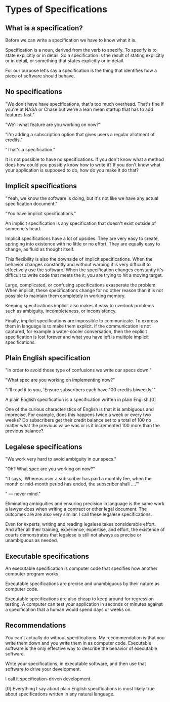 # Types of Specifications

## What is a specification?

Before we can write a specification we have to know what it is.

Specification is a noun, derived from the verb to specify. To specify is to
state explicitly or in detail. So a specification is the result of stating
explicitly or in detail, or something that states explicitly or in detail.

For our purpose let's say a specification is the thing that identifies how a
piece of software should behave.

## No specifications

"We don't have have specifications, that's too much overhead. That's fine if
you're at NASA or Chase but we're a lean mean startup that has to add features
fast."

"We'll what feature are you working on now?"

"I'm adding a subscription option that gives users a regular allotment of
credits."

"That's a specification."

It is not possible to have no specifications. If you don't know what a method
does how could you possibly know how to write it? If you don't know what your
application is supposed to do, how do you make it do that?

## Implicit specifications

"Yeah, we know the software is doing, but it's not like we have any actual
specification document."

"You have implicit specifications."

An implicit specification is any specification that doesn't exist outside of
someone's head.

Implicit specifications have a lot of upsides. They are very easy to create,
springing into existence with no little or no effort. They are equally easy to
change, as fluid as thought itself.

This flexibility is also the downside of implicit specifications. When the
behavior changes constantly and without warning it is very difficult to
effectively use the software. When the specification changes constantly it's
difficult to write code that meets the it; you are trying to hit a moving
target.

Large, complicated, or confusing specifications exasperate the problem. When
implicit, these specifications change for no other reason than it is not
possible to maintain them completely in working memory.

Keeping specifications implicit also makes it easy to overlook problems such as
ambiguity, incompleteness, or inconsistency.

Finally, implicit specifications are impossible to communicate. To express them
in language is to make them explicit. If the communication is not captured,
for example a water-cooler conversation, then the explicit specification is lost
forever and what you have left is multiple implicit specifications.

## Plain English specification

"In order to avoid those type of confusions we write our specs down."

"What spec are you working on implementing now?"

"I'll read it to you, 'Ensure subscribers each have 100 credits biweekly.'"

A plain English specification is a specification written in plain English.[0]

One of the curious characteristics of English is that it is ambiguous and
imprecise. For example, does this happens twice a week or every two weeks? Do
subscribers get their credit balance set to a total of 100 no matter what the
previous value was or is it incremented 100 more than the previous balance?

## Legalese specifications

"We work very hard to avoid ambiguity in our specs."

"Oh? What spec are you working on now?"

"It says, 'Whereas user a subscriber has paid a monthly fee, when the month or
mid-month period has ended, the subscriber shall ….'"

" — never mind."

Eliminating ambiguities and ensuring precision in language is the same work a
lawyer does when writing a contract or other legal document. The outcomes are
are also very similar. I call these legalese specifications.

Even for experts, writing and reading legalese takes considerable effort. And
after all their training, experience, expertise, and effort, the existence of
courts demonstrates that legalese is still not always as precise or unambiguous
as needed.

## Executable specifications

An executable specification is computer code that specifies how another computer
program works.

Executable specifications are precise and unambiguous by their nature as
computer code.

Executable specifications are also cheap to keep around for regression testing.
A computer can test your application in seconds or minutes against a
specification that a human would spend days or weeks on.

## Recommendations

You can't actually do without specifications. My recommendation is that you
write them down and you write them in as computer code. Executable software is
the only effective way to describe the behavior of executable software.

Write your specifications, in executable software, and then use that software to
drive your development.

I call it specification-driven development.

[0] Everything I say about plain English specifications is most likely true
about specifications written in any natural language.
